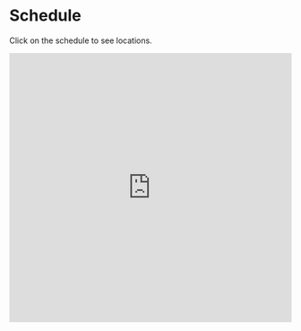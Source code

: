 # Schedule

Click on the schedule to see locations.

<iframe scrolling="no" src="https://calendar.google.com/calendar/embed?showTitle=0&showNav=0&showDate=0&showPrint=0&showTabs=0&showCalendars=0&showTz=0&mode=AGENDA&height=480&wkst=1&bgcolor=%23FFFFFF&src=rql30ogq8vpljjnh40scec3u9g%40group.calendar.google.com&color=%23875509&ctz=America%2FNew_York" style="border: 0; height: 480px; min-width: 100%;width: 1px;"></iframe>
